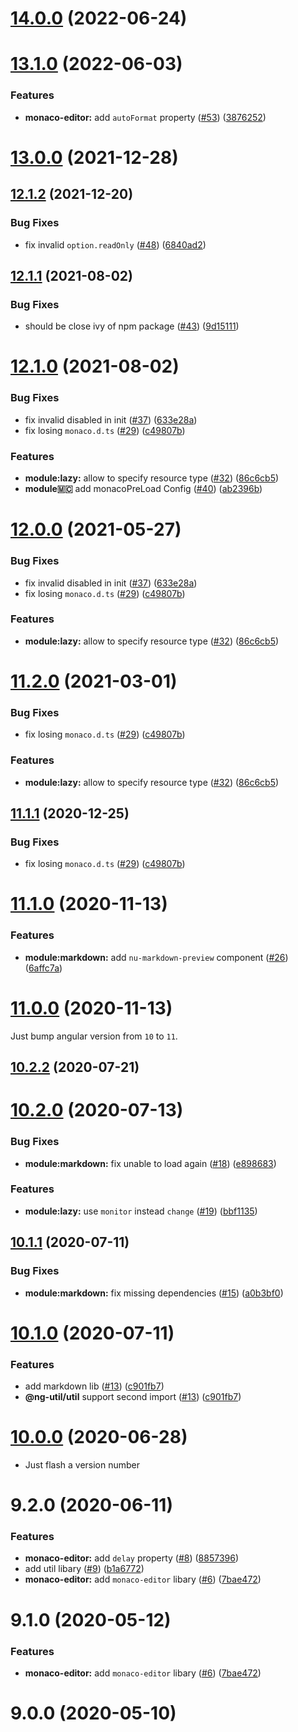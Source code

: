 # [14.0.0](https://github.com/ng-util/ng-util/compare/13.1.0...14.0.0) (2022-06-24)



# [13.1.0](https://github.com/ng-util/ng-util/compare/13.0.0...13.1.0) (2022-06-03)


### Features

* **monaco-editor:** add `autoFormat` property ([#53](https://github.com/ng-util/ng-util/issues/53)) ([3876252](https://github.com/ng-util/ng-util/commit/38762522b5407e28fa6e5a6e59ddfad5da3f31c3))



# [13.0.0](https://github.com/ng-util/ng-util/compare/12.1.2...13.0.0) (2021-12-28)



## [12.1.2](https://github.com/ng-util/ng-util/compare/12.1.1...12.1.2) (2021-12-20)


### Bug Fixes

* fix invalid `option.readOnly` ([#48](https://github.com/ng-util/ng-util/issues/48)) ([6840ad2](https://github.com/ng-util/ng-util/commit/6840ad22866eab275b1d66785be1b703623ebe05))



## [12.1.1](https://github.com/ng-util/ng-util/compare/12.1.0...12.1.1) (2021-08-02)


### Bug Fixes

* should be close  ivy of npm package ([#43](https://github.com/ng-util/ng-util/issues/43)) ([9d15111](https://github.com/ng-util/ng-util/commit/9d151116c782a88059adbf25056d80e76e4d0fa6))



# [12.1.0](https://github.com/ng-util/ng-util/compare/11.1.0...12.1.0) (2021-08-02)


### Bug Fixes

* fix invalid disabled in init ([#37](https://github.com/ng-util/ng-util/issues/37)) ([633e28a](https://github.com/ng-util/ng-util/commit/633e28a202b3dcba99919f3016818fc97b2dd11f))
* fix losing `monaco.d.ts` ([#29](https://github.com/ng-util/ng-util/issues/29)) ([c49807b](https://github.com/ng-util/ng-util/commit/c49807bbd5adafa00ea405b9049a3c5d6980cd07))


### Features

* **module:lazy:** allow to specify resource type ([#32](https://github.com/ng-util/ng-util/issues/32)) ([86c6cb5](https://github.com/ng-util/ng-util/commit/86c6cb535a5a8264f230f911d7adad7004fa6d31))
* **module:monaco:** add monacoPreLoad Config ([#40](https://github.com/ng-util/ng-util/issues/40)) ([ab2396b](https://github.com/ng-util/ng-util/commit/ab2396b9b2ccfffd9c90a45bd1f18db28eab5df3))



# [12.0.0](https://github.com/ng-util/ng-util/compare/11.1.0...12.0.0) (2021-05-27)


### Bug Fixes

* fix invalid disabled in init ([#37](https://github.com/ng-util/ng-util/issues/37)) ([633e28a](https://github.com/ng-util/ng-util/commit/633e28a202b3dcba99919f3016818fc97b2dd11f))
* fix losing `monaco.d.ts` ([#29](https://github.com/ng-util/ng-util/issues/29)) ([c49807b](https://github.com/ng-util/ng-util/commit/c49807bbd5adafa00ea405b9049a3c5d6980cd07))


### Features

* **module:lazy:** allow to specify resource type ([#32](https://github.com/ng-util/ng-util/issues/32)) ([86c6cb5](https://github.com/ng-util/ng-util/commit/86c6cb535a5a8264f230f911d7adad7004fa6d31))



# [11.2.0](https://github.com/ng-util/ng-util/compare/11.1.0...11.2.0) (2021-03-01)


### Bug Fixes

* fix losing `monaco.d.ts` ([#29](https://github.com/ng-util/ng-util/issues/29)) ([c49807b](https://github.com/ng-util/ng-util/commit/c49807bbd5adafa00ea405b9049a3c5d6980cd07))


### Features

* **module:lazy:** allow to specify resource type ([#32](https://github.com/ng-util/ng-util/issues/32)) ([86c6cb5](https://github.com/ng-util/ng-util/commit/86c6cb535a5a8264f230f911d7adad7004fa6d31))



## [11.1.1](https://github.com/ng-util/ng-util/compare/11.1.0...11.1.1) (2020-12-25)


### Bug Fixes

* fix losing `monaco.d.ts` ([#29](https://github.com/ng-util/ng-util/issues/29)) ([c49807b](https://github.com/ng-util/ng-util/commit/c49807bbd5adafa00ea405b9049a3c5d6980cd07))



# [11.1.0](https://github.com/ng-util/ng-util/compare/11.0.0...11.1.0) (2020-11-13)


### Features

* **module:markdown:** add `nu-markdown-preview` component ([#26](https://github.com/ng-util/ng-util/issues/26)) ([6affc7a](https://github.com/ng-util/ng-util/commit/6affc7a681d3ac665b4d96fc9c963236cb61c66c))



# [11.0.0](https://github.com/ng-util/ng-util/compare/10.2.0...11.0.0) (2020-11-13)

Just bump angular version from `10` to `11`.


## [10.2.2](https://github.com/ng-util/ng-util/compare/10.2.0...10.2.2) (2020-07-21)



# [10.2.0](https://github.com/ng-util/ng-util/compare/10.0.0...10.2.0) (2020-07-13)


### Bug Fixes

* **module:markdown:** fix unable to load again ([#18](https://github.com/ng-util/ng-util/issues/18)) ([e898683](https://github.com/ng-util/ng-util/commit/e898683092a6bc5d316200ca39ab495cb998b0df))


### Features

* **module:lazy:** use `monitor` instead `change` ([#19](https://github.com/ng-util/ng-util/issues/19)) ([bbf1135](https://github.com/ng-util/ng-util/commit/bbf1135669a72f5a7c8c53905763898c655e440d))



## [10.1.1](https://github.com/ng-util/ng-util/compare/10.0.0...10.1.1) (2020-07-11)


### Bug Fixes

* **module:markdown:** fix missing dependencies ([#15](https://github.com/ng-util/ng-util/issues/15)) ([a0b3bf0](https://github.com/ng-util/ng-util/commit/a0b3bf00c1588cf5186b8988ded49b14392232e0))


# [10.1.0](https://github.com/ng-util/ng-util/compare/10.0.0...10.1.0) (2020-07-11)


### Features

* add markdown lib ([#13](https://github.com/ng-util/ng-util/issues/13)) ([c901fb7](https://github.com/ng-util/ng-util/commit/c901fb721c78d8cdcfe5cb2cc67057ba3d5254ca))
* **@ng-util/util** support second import ([#13](https://github.com/ng-util/ng-util/issues/13)) ([c901fb7](https://github.com/ng-util/ng-util/commit/c901fb721c78d8cdcfe5cb2cc67057ba3d5254ca))



# [10.0.0](https://github.com/ng-util/ng-util/compare/9.2.0...10.0.0) (2020-06-28)

* Just flash a version number

# 9.2.0 (2020-06-11)


### Features

* **monaco-editor:** add `delay` property ([#8](https://github.com/ng-util/ng-util/issues/8)) ([8857396](https://github.com/ng-util/ng-util/commit/8857396a247e73cd62c667ba403b7a87ca8a7751))
* add util libary ([#9](https://github.com/ng-util/ng-util/issues/9)) ([b1a6772](https://github.com/ng-util/ng-util/commit/b1a6772a567b50bcbd4c1ebec624b8397ceb474e))
* **monaco-editor:** add `monaco-editor` libary ([#6](https://github.com/ng-util/ng-util/issues/6)) ([7bae472](https://github.com/ng-util/ng-util/commit/7bae4727a8bc83ae58e2bc11e68d0954d6b6b2c3))



# 9.1.0 (2020-05-12)


### Features

* **monaco-editor:** add `monaco-editor` libary ([#6](https://github.com/ng-util/ng-util/issues/6)) ([7bae472](https://github.com/ng-util/ng-util/commit/7bae4727a8bc83ae58e2bc11e68d0954d6b6b2c3))



# 9.0.0 (2020-05-10)



